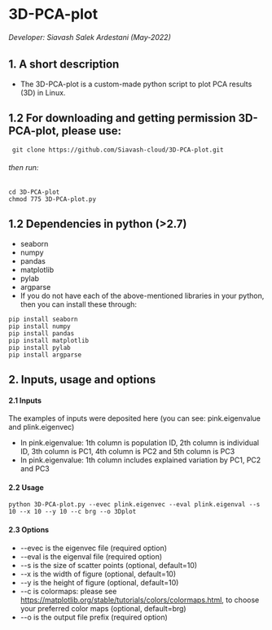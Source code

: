 # 3D-PCA-plot
###### Developer: Siavash Salek Ardestani (May-2022)
## 1. A short description
* The 3D-PCA-plot is a custom-made python script to plot PCA results (3D) in Linux.
## 1.2 For downloading and getting permission 3D-PCA-plot, please use:
``` git clone https://github.com/Siavash-cloud/3D-PCA-plot.git```
###### then run:
``` 
cd 3D-PCA-plot
chmod 775 3D-PCA-plot.py
```
## 1.2 Dependencies in python (>2.7)
* seaborn
* numpy
* pandas
* matplotlib
* pylab
* argparse
* If you do not have each of the above-mentioned libraries in your python, then you can install these through:
```
pip install seaborn
pip install numpy
pip install pandas
pip install matplotlib
pip install pylab
pip install argparse
```
## 2. Inputs, usage and options
#### 2.1 Inputs
The examples of inputs were deposited here (you can see: pink.eigenvalue and plink.eigenvec)
* In pink.eigenvalue:
1th column is population ID,
2th column is individual ID,
3th column is PC1,
4th column is PC2 and
5th column is PC3
* In pink.eigenvalue:
1th column includes explained variation by PC1, PC2 and PC3
#### 2.2 Usage
```
python 3D-PCA-plot.py --evec plink.eigenvec --eval plink.eigenval --s 10 --x 10 --y 10 --c brg --o 3Dplot
```
#### 2.3 Options
* --evec is the eigenvec file (required option)
* --eval is the eigenval file (required option)
* --s is the size of scatter points (optional, default=10)
* --x is the width of figure (optional, default=10)
* --y is the height of figure (optional, default=10)
* --c is colormaps: please see https://matplotlib.org/stable/tutorials/colors/colormaps.html, to choose your preferred color maps (optional, default=brg)
* --o is the output file prefix (required option)

